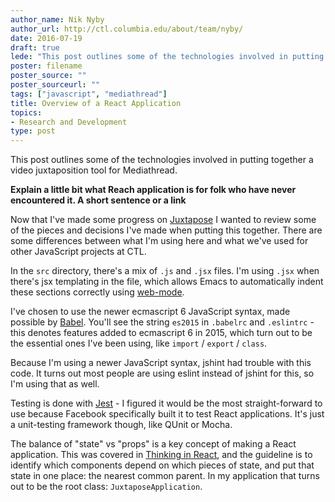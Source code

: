 ```yaml
---
author_name: Nik Nyby
author_url: http://ctl.columbia.edu/about/team/nyby/
date: 2016-07-19
draft: true
lede: "This post outlines some of the technologies involved in putting together a video juxtaposition tool for Mediathread."
poster: filename
poster_source: ""
poster_sourceurl: ""
tags: ["javascript", "mediathread"]
title: Overview of a React Application
topics:
- Research and Development
type: post
---
```


This post outlines some of the technologies involved in putting
together a video juxtaposition tool for Mediathread.

__Explain a little bit what Reach application is for folk who have never encountered it. A short sentence or a link__

Now that I've made some progress on
[Juxtapose](https://github.com/ccnmtl/juxtapose) I wanted to review
some of the pieces and decisions I've made when putting this
together. There are some differences between what I'm using here and
what we've used for other JavaScript projects at CTL.

In the `src` directory, there's a mix of `.js` and `.jsx` files. I'm
using `.jsx` when there's jsx templating in the file, which allows
Emacs to automatically indent these sections correctly using
[web-mode](http://web-mode.org/).

I've chosen to use the newer ecmascript 6 JavaScript syntax, made
possible by [Babel](https://babeljs.io/). You'll see the string
`es2015` in `.babelrc` and `.eslintrc` - this denotes features added
to ecmascript 6 in 2015, which turn out to be the essential ones I've
been using, like `import` / `export` / `class`.

Because I'm using a newer JavaScript syntax, jshint had trouble with
this code. It turns out most people are using eslint instead of jshint
for this, so I'm using that as well.

Testing is done with [Jest](https://facebook.github.io/jest/) - I
figured it would be the most straight-forward to use because Facebook
specifically built it to test React applications. It's just a
unit-testing framework though, like QUnit or Mocha.

The balance of "state" vs "props" is a key concept of making a React
application. This was covered in
[Thinking in React](https://facebook.github.io/react/docs/thinking-in-react.html#step-4-identify-where-your-state-should-live),
and the guideline is to identify which components depend on which
pieces of state, and put that state in one place: the nearest common
parent. In my application that turns out to be the root class:
`JuxtaposeApplication`.
